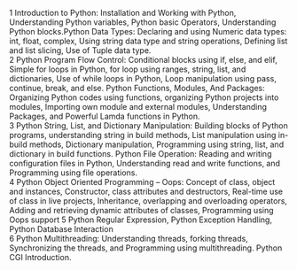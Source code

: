 1	Introduction to Python: Installation and Working with Python, Understanding Python variables, Python basic Operators, Understanding Python blocks.Python Data Types: Declaring and using Numeric data types: int, float, complex, Using string data type and string operations, Defining list and list slicing, Use of Tuple data type.  
2	Python Program Flow Control: Conditional blocks using if, else, and elif, Simple for loops in Python, for loop using ranges, string, list, and dictionaries, Use of while loops in Python, Loop manipulation using pass, continue, break, and else. Python Functions, Modules, And Packages: Organizing Python codes using functions, organizing Python projects into modules, Importing own module and external modules, Understanding Packages, and Powerful Lamda functions in Python.  
3	Python String, List, and Dictionary Manipulation: Building blocks of Python programs, understanding string in build methods, List manipulation using in-build methods, Dictionary manipulation, Programming using string, list, and dictionary in build functions. Python File Operation: Reading and writing configuration files in Python, Understanding read and write functions, and Programming using file operations.  
4	Python Object Oriented Programming – Oops: Concept of class, object and instances, Constructor, class attributes and destructors, Real-time use of class in live projects, Inheritance, overlapping and overloading operators, Adding and retrieving dynamic attributes of classes, Programming using Oops support
5	Python Regular Expression, Python Exception Handling, Python Database Interaction  
6	Python Multithreading: Understanding threads, forking threads, Synchronizing the threads, and Programming using multithreading. Python CGI Introduction.  
